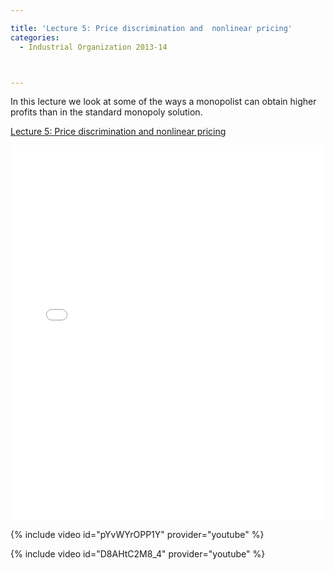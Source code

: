 ```yaml
---

title: 'Lecture 5: Price discrimination and  nonlinear pricing'
categories:
  - Industrial Organization 2013-14



---
```

In this lecture we look at some of the ways a monopolist can obtain higher profits than in the standard monopoly solution.  


<a href="https://www.scribd.com/doc/182451012/Lecture-5-Price-discrimination-and-nonlinear-pricing"  title="View Lecture 5: Price discrimination and  nonlinear pricing on Scribd">Lecture 5: Price discrimination and  nonlinear pricing</a>

<iframe data-aspect-ratio="undefined" data-auto-height="false" frameborder="0" height="600" scrolling="no" src="//www.scribd.com/embeds/182451012/content?start_page=1&amp;view_mode=slideshow&amp;show_recommendations=false" width="100%"></iframe> 

 



{% include video id="pYvWYrOPP1Y" provider="youtube" %}



 

 



{% include video id="D8AHtC2M8_4" provider="youtube" %}



